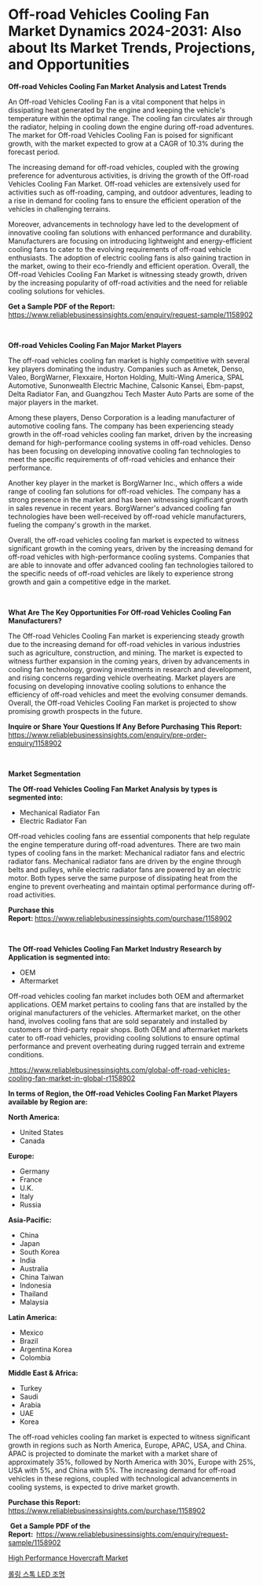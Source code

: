 <p><h1>Off-road Vehicles Cooling Fan Market Dynamics 2024-2031: Also about Its Market Trends, Projections, and Opportunities</h1></p><p><strong>Off-road Vehicles Cooling Fan Market Analysis and Latest Trends</strong></p>
<p><p>An Off-road Vehicles Cooling Fan is a vital component that helps in dissipating heat generated by the engine and keeping the vehicle's temperature within the optimal range. The cooling fan circulates air through the radiator, helping in cooling down the engine during off-road adventures. The market for Off-road Vehicles Cooling Fan is poised for significant growth, with the market expected to grow at a CAGR of 10.3% during the forecast period.</p><p>The increasing demand for off-road vehicles, coupled with the growing preference for adventurous activities, is driving the growth of the Off-road Vehicles Cooling Fan Market. Off-road vehicles are extensively used for activities such as off-roading, camping, and outdoor adventures, leading to a rise in demand for cooling fans to ensure the efficient operation of the vehicles in challenging terrains.</p><p>Moreover, advancements in technology have led to the development of innovative cooling fan solutions with enhanced performance and durability. Manufacturers are focusing on introducing lightweight and energy-efficient cooling fans to cater to the evolving requirements of off-road vehicle enthusiasts. The adoption of electric cooling fans is also gaining traction in the market, owing to their eco-friendly and efficient operation. Overall, the Off-road Vehicles Cooling Fan Market is witnessing steady growth, driven by the increasing popularity of off-road activities and the need for reliable cooling solutions for vehicles.</p></p>
<p><strong>Get a Sample PDF of the Report:&nbsp;</strong> <a href="https://www.reliablebusinessinsights.com/enquiry/request-sample/1158902">https://www.reliablebusinessinsights.com/enquiry/request-sample/1158902</a></p>
<p>&nbsp;</p>
<p><strong>Off-road Vehicles Cooling Fan Major Market Players</strong></p>
<p><p>The off-road vehicles cooling fan market is highly competitive with several key players dominating the industry. Companies such as Ametek, Denso, Valeo, BorgWarner, Flexxaire, Horton Holding, Multi-Wing America, SPAL Automotive, Sunonwealth Electric Machine, Calsonic Kansei, Ebm-papst, Delta Radiator Fan, and Guangzhou Tech Master Auto Parts are some of the major players in the market.</p><p>Among these players, Denso Corporation is a leading manufacturer of automotive cooling fans. The company has been experiencing steady growth in the off-road vehicles cooling fan market, driven by the increasing demand for high-performance cooling systems in off-road vehicles. Denso has been focusing on developing innovative cooling fan technologies to meet the specific requirements of off-road vehicles and enhance their performance.</p><p>Another key player in the market is BorgWarner Inc., which offers a wide range of cooling fan solutions for off-road vehicles. The company has a strong presence in the market and has been witnessing significant growth in sales revenue in recent years. BorgWarner's advanced cooling fan technologies have been well-received by off-road vehicle manufacturers, fueling the company's growth in the market.</p><p>Overall, the off-road vehicles cooling fan market is expected to witness significant growth in the coming years, driven by the increasing demand for off-road vehicles with high-performance cooling systems. Companies that are able to innovate and offer advanced cooling fan technologies tailored to the specific needs of off-road vehicles are likely to experience strong growth and gain a competitive edge in the market.</p></p>
<p>&nbsp;</p>
<p><strong>What Are The Key Opportunities For Off-road Vehicles Cooling Fan Manufacturers?</strong></p>
<p><p>The Off-road Vehicles Cooling Fan market is experiencing steady growth due to the increasing demand for off-road vehicles in various industries such as agriculture, construction, and mining. The market is expected to witness further expansion in the coming years, driven by advancements in cooling fan technology, growing investments in research and development, and rising concerns regarding vehicle overheating. Market players are focusing on developing innovative cooling solutions to enhance the efficiency of off-road vehicles and meet the evolving consumer demands. Overall, the Off-road Vehicles Cooling Fan market is projected to show promising growth prospects in the future.</p></p>
<p><strong>Inquire or Share Your Questions If Any Before Purchasing This Report:</strong> <a href="https://www.reliablebusinessinsights.com/enquiry/pre-order-enquiry/1158902">https://www.reliablebusinessinsights.com/enquiry/pre-order-enquiry/1158902</a></p>
<p>&nbsp;</p>
<p><strong>Market Segmentation</strong></p>
<p><strong>The Off-road Vehicles Cooling Fan Market Analysis by types is segmented into:</strong></p>
<p><ul><li>Mechanical Radiator Fan</li><li>Electric Radiator Fan</li></ul></p>
<p><p>Off-road vehicles cooling fans are essential components that help regulate the engine temperature during off-road adventures. There are two main types of cooling fans in the market: Mechanical radiator fans and electric radiator fans. Mechanical radiator fans are driven by the engine through belts and pulleys, while electric radiator fans are powered by an electric motor. Both types serve the same purpose of dissipating heat from the engine to prevent overheating and maintain optimal performance during off-road activities.</p></p>
<p><strong>Purchase this Report:&nbsp;</strong><a href="https://www.reliablebusinessinsights.com/purchase/1158902">https://www.reliablebusinessinsights.com/purchase/1158902</a></p>
<p>&nbsp;</p>
<p><strong>The Off-road Vehicles Cooling Fan Market Industry Research by Application is segmented into:</strong></p>
<p><ul><li>OEM</li><li>Aftermarket</li></ul></p>
<p><p>Off-road vehicles cooling fan market includes both OEM and aftermarket applications. OEM market pertains to cooling fans that are installed by the original manufacturers of the vehicles. Aftermarket market, on the other hand, involves cooling fans that are sold separately and installed by customers or third-party repair shops. Both OEM and aftermarket markets cater to off-road vehicles, providing cooling solutions to ensure optimal performance and prevent overheating during rugged terrain and extreme conditions.</p></p>
<p><a href="https://www.reliablebusinessinsights.com/global-off-road-vehicles-cooling-fan-market-in-global-r1158902">&nbsp;https://www.reliablebusinessinsights.com/global-off-road-vehicles-cooling-fan-market-in-global-r1158902</a></p>
<p><strong>In terms of Region, the Off-road Vehicles Cooling Fan Market Players available by Region are:</strong></p>
<p>
    <p> <strong> North America: </strong>
        <ul>
            <li>United States</li>
            <li>Canada</li>
        </ul>
        </p> 
    <p> <strong> Europe: </strong>
        <ul>
            <li>Germany</li>
            <li>France</li>
            <li>U.K.</li>
            <li>Italy</li>
            <li>Russia</li>
        </ul>
        </p> 
    <p> <strong> Asia-Pacific: </strong>
        <ul>
            <li>China</li>
            <li>Japan</li>
            <li>South Korea</li>
            <li>India</li>
            <li>Australia</li>
            <li>China Taiwan</li>
            <li>Indonesia</li>
            <li>Thailand</li>
            <li>Malaysia</li>
        </ul>
        </p> 
    <p> <strong> Latin America: </strong>
        <ul>
            <li>Mexico</li>
            <li>Brazil</li>
            <li>Argentina Korea</li>
            <li>Colombia</li>
        </ul>
        </p> 
    <p> <strong> Middle East & Africa: </strong>
        <ul>
            <li>Turkey</li>
            <li>Saudi</li>
            <li>Arabia</li>
            <li>UAE</li>
            <li>Korea</li>
        </ul>
    </p>
    </p>
<p><p>The off-road vehicles cooling fan market is expected to witness significant growth in regions such as North America, Europe, APAC, USA, and China. APAC is projected to dominate the market with a market share of approximately 35%, followed by North America with 30%, Europe with 25%, USA with 5%, and China with 5%. The increasing demand for off-road vehicles in these regions, coupled with technological advancements in cooling systems, is expected to drive market growth.</p></p>
<p><strong>Purchase this Report: </strong><a href="https://www.reliablebusinessinsights.com/purchase/1158902">https://www.reliablebusinessinsights.com/purchase/1158902</a></p>
<p>&nbsp;<strong>Get a Sample PDF of the Report:&nbsp;&nbsp;</strong><a href="https://www.reliablebusinessinsights.com/enquiry/request-sample/1158902">https://www.reliablebusinessinsights.com/enquiry/request-sample/1158902</a></p>
<p><strong></strong></p>
<p><p><a href="https://github.com/nathandecarvalho/Market-Research-Report-List-3/blob/main/high-performance-hovercraft-market.md">High Performance Hovercraft Market</a></p><p><a href="https://github.com/lzrvbyqzftro57/Market-Research-Report-List-2/blob/main/287693795522.md">롤링 스톡 LED 조명</a></p></p>